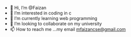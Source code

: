 - 👋 Hi, I’m @Faizan
- 👀 I’m interested in coding in c
- 🌱 I’m currently learning web programming
- 💞️ I’m looking to collaborate on my university
- 📫 How to reach me ...my email mfaizancse@gmail.com

<!---
mohdfaizanahmed/mohdfaizanahmed is a ✨ special ✨ repository because its `README.md` (this file) appears on your GitHub profile.
You can click the Preview link to take a look at your changes.
--->

